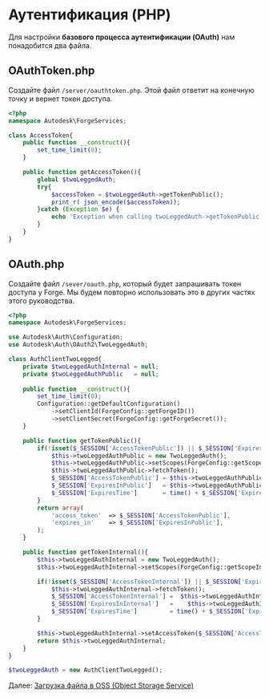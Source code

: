# Аутентификация (PHP)

Для настройки **базового процесса аутентификации (OAuth)** нам понадобится два файла.

## OAuthToken.php

Создайте файл `/server/oauthtoken.php`. Этой файл ответит на конечную точку и вернет токен доступа.

```php
<?php
namespace Autodesk\ForgeServices;

class AccessToken{
    public function __construct(){
        set_time_limit(0);
    }    

    public function getAccessToken(){
        global $twoLeggedAuth;
        try{
            $accessToken = $twoLeggedAuth->getTokenPublic();
            print_r( json_encode($accessToken));
        }catch (Exception $e) {
            echo 'Exception when calling twoLeggedAuth->getTokenPublic: ', $e->getMessage(), PHP_EOL;
        }
    }
}
```

## OAuth.php

Создайте файл `/sever/oauth.php`, который будет запрашивать токен доступа у Forge. Мы будем повторно использовать это в других частях этого руководства.

```php
<?php
namespace Autodesk\ForgeServices;

use Autodesk\Auth\Configuration;
use Autodesk\Auth\OAuth2\TwoLeggedAuth;

class AuthClientTwoLegged{
    private $twoLeggedAuthInternal = null;
    private $twoLeggedAuthPublic   = null;
    
    public function __construct(){
        set_time_limit(0);
        Configuration::getDefaultConfiguration()
            ->setClientId(ForgeConfig::getForgeID())
            ->setClientSecret(ForgeConfig::getForgeSecret());
    }    

    public function getTokenPublic(){     
        if(!isset($_SESSION['AccessTokenPublic']) || $_SESSION['ExpiresTime']< time() ){
            $this->twoLeggedAuthPublic = new TwoLeggedAuth();
            $this->twoLeggedAuthPublic->setScopes(ForgeConfig::getScopePublic());
            $this->twoLeggedAuthPublic->fetchToken();
            $_SESSION['AccessTokenPublic'] = $this->twoLeggedAuthPublic->getAccessToken();
            $_SESSION['ExpiresInPublic']   = $this->twoLeggedAuthPublic->getExpiresIn();
            $_SESSION['ExpiresTime']       = time() + $_SESSION['ExpiresInPublic'];
        }
        return array(
            'access_token'  => $_SESSION['AccessTokenPublic'],
            'expires_in'    => $_SESSION['ExpiresInPublic'],
        );
    }

    public function getTokenInternal(){
        $this->twoLeggedAuthInternal = new TwoLeggedAuth();
        $this->twoLeggedAuthInternal->setScopes(ForgeConfig::getScopeInternal());

        if(!isset($_SESSION['AccessTokenInternal']) || $_SESSION['ExpiresTime']< time() ){
            $this->twoLeggedAuthInternal->fetchToken();
            $_SESSION['AccessTokenInternal'] =  $this->twoLeggedAuthInternal->getAccessToken();
            $_SESSION['ExpiresInInternal']   =    $this->twoLeggedAuthInternal->getExpiresIn();
            $_SESSION['ExpiresTime']         = time() + $_SESSION['ExpiresInInternal'];
        }

        $this->twoLeggedAuthInternal->setAccessToken($_SESSION['AccessTokenInternal']);
        return $this->twoLeggedAuthInternal;  
    }
}

$twoLeggedAuth = new AuthClientTwoLegged();
```


Далее: [Загрузка файла в OSS (Object Storage Service)](/datamanagement/oss/)
